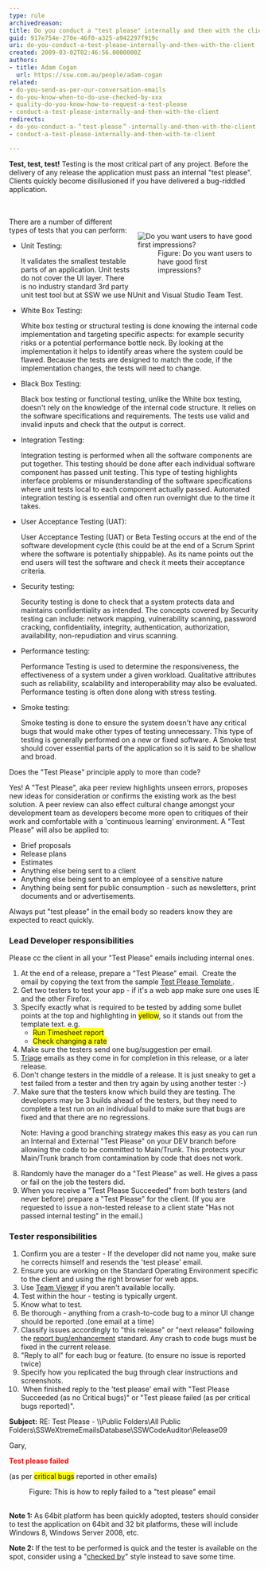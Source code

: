 ```yaml
---
type: rule
archivedreason: 
title: Do you conduct a "test please" internally and then with the client?
guid: 917e754e-270e-46f0-a325-a942297f919c
uri: do-you-conduct-a-test-please-internally-and-then-with-the-client
created: 2009-03-02T02:46:56.0000000Z
authors:
- title: Adam Cogan
  url: https://ssw.com.au/people/adam-cogan
related:
- do-you-send-as-per-our-conversation-emails
- do-you-know-when-to-do-use-checked-by-xxx
- quality-do-you-know-how-to-request-a-test-please
- conduct-a-test-please-internally-and-then-with-the-client
redirects:
- do-you-conduct-a-＂test-please＂-internally-and-then-with-the-client
- conduct-a-test-please-internally-and-then-with-te-client

---
```



<b>​Test, test, test!</b> Testing is the most critical part of any project. Before the delivery of any release the application must pass an internal &quot;test please&quot;. Clients quickly become disillusioned if you have delivered a bug-riddled application.<br>
<br><excerpt class='endintro'></excerpt><br>
<dl class="image" style="padding&#58;15px;width&#58;230px;float&#58;right;"><dt> <img alt="Do you want users to have good first impressions?" src="/PublishingImages/pic16-TestingDoYouWantThemT.gif" /> </dt><dd>Figure&#58; Do you want users to have good first impressions? </dd></dl><p>There are a number of different types of tests that you can perform&#58;</p><ul><li>Unit Testing&#58;<p>It validates the smallest testable parts of an application. Unit tests do not cover the UI layer. There is no industry standard 3rd party unit test tool but at SSW we use NUnit and Visual Studio Team Test.</p></li><li>White Box Testing&#58;<p>White box testing or structural testing is done knowing the internal code implementation and targeting specific aspects&#58; for example security risks or a potential performance bottle neck. By looking at the implementation it helps to identify areas where the system could be flawed. Because the tests are designed to match the code, if the implementation changes, the tests will need to change.</p></li><li>Black Box Testing&#58;<p>Black box testing or functional testing, unlike the White box testing, doesn't rely on the knowledge of the internal code structure. It relies on the software specifications and requirements. The tests use valid and invalid inputs and check that the output is correct.</p></li><li>Integration Testing&#58;<p>Integration testing is performed when all the software components are put together. This testing&#160;should be&#160;done after each individual software component has passed unit testing. This type of testing highlights interface problems or misunderstanding of the software specifications where unit tests local to each component actually passed. Automated integration testing is essential and often run overnight due to the time it takes.</p></li><li>User Acceptance Testing (UAT)&#58;<p>User Acceptance Testing (UAT) or Beta Testing occurs at the end of the software development cycle (this could be at the end of a Scrum Sprint where the software is potentially shippable). As its name points out the end users will test the software and check it meets their acceptance criteria.</p></li><li>Security testing&#58;<p>Security testing is done to check that a system protects data and maintains confidentiality as intended. The concepts covered by Security testing can include&#58; network mapping, vulnerability scanning, password cracking, confidentiality, integrity, authentication, authorization, availability, non-repudiation and virus scanning.</p></li><li>Performance testing&#58;<p>Performance Testing is used to determine the responsiveness, the effectiveness of a system under a given workload. Qualitative attributes such as reliability, scalability and interoperability may also be evaluated. Performance testing is often done along with stress testing.</p></li><li>Smoke testing&#58;<p>Smoke testing is done to ensure the system doesn't have any critical bugs that would make other types of testing unnecessary. This type of testing is generally performed on a new or fixed software. A Smoke test should cover essential parts of the application so it is said to be shallow and broad.</p></li></ul><div class="ms-rteCustom-GreyBox"><p>Does the &quot;Test Please&quot; principle apply to more than code?</p>Yes! A &quot;Test Please&quot;, aka peer review highlights unseen errors, proposes new ideas for consideration or confirms the existing work as the best solution. A peer review can also effect cultural change amongst your development team as developers become more open to critiques of their work and comfortable with a 'continuous learning' environment. A &quot;Test Please&quot; will also be applied to&#58;<ul><li>Brief proposals</li><li>Release plans</li><li>Estimates</li><li>Anything else being sent to a client</li><li>Anything else being sent to an employee of a sensitive nature</li><li>Anything being sent for public consumption - such as newsletters, print documents and or advertisements.</li></ul><p>Always put &quot;test please&quot; in the email body so readers know they are expected to react quickly.<br></p></div><h3 class="ssw15-rteElement-H3"> 
   Lead Developer responsibilities</h3><p>Please cc the client in all your &quot;Test Please&quot; emails including internal ones.</p><ol><li>At the end of a release, prepare a &quot;Test Please&quot; email.&#160; Create the email&#160;by copying the text from the sample <a href="/_layouts/15/FIXUPREDIRECT.ASPX?WebId=3dfc0e07-e23a-4cbb-aac2-e778b71166a2&amp;TermSetId=07da3ddf-0924-4cd2-a6d4-a4809ae20160&amp;TermId=ec137193-bbcb-43a7-bc9a-4d337395aa22">Test Please Template </a> .</li><li>Get two testers to test your app - if it's a web app make sure one uses IE and the other Firefox.</li><li>Specify exactly what is required to be tested by adding some bullet points at the top and highlighting in <span style="background-color&#58;yellow;">yellow</span>, so it stands out from the template text. e.g.<ul><li> 
            <span style="background-color&#58;yellow;">Run Timesheet report</span> </li><li> 
            <span style="background-color&#58;yellow;">Check changing a rate</span> </li></ul></li><li>Make sure the testers send one bug/suggestion per email.</li><li> 
      <a href="/_layouts/15/FIXUPREDIRECT.ASPX?WebId=3dfc0e07-e23a-4cbb-aac2-e778b71166a2&amp;TermSetId=07da3ddf-0924-4cd2-a6d4-a4809ae20160&amp;TermId=7d5d1090-be17-4128-985b-b7e419812179">Triage</a> emails as they come in for completion in this release, or a later release.</li><li>Don't change testers in the middle of a release. It is just sneaky to get a test failed from a tester and then try again by using another tester &#58;-)</li><li>Make sure that the testers know which build they are testing. The developers may be 3 builds ahead of the testers, but they need to complete a test run on an individual build to make sure that bugs are fixed and that there are no regressions.<p>Note&#58; Having a good branching strategy makes this easy as you can run an Internal and External &quot;Test Please&quot; on your DEV branch before allowing the code to be committed to Main/Trunk. This protects your Main/Trunk branch from contamination by code that does not work.</p></li><li>Randomly have the manager do a &quot;Test Please&quot; as well. He gives a pass or fail on the job the testers did.</li><li>When you receive a &quot;Test Please Succeeded&quot; from both testers (and never before) prepare a &quot;Test Please&quot; for the client. (If you are requested to issue a non-tested release to a client state &quot;Has not passed internal testing&quot; in the email.)</li></ol><h3 class="ssw15-rteElement-H3"> 
   Tester responsibilities</h3><ol><li>Confirm you are a tester - If the developer did not name you, make sure he corrects himself and resends the 'test please' email.</li><li>Ensure you are working on the Standard Operating Environment specific to the client and using the right browser for web apps.</li><li>Use <a href="http&#58;//www.ssw.com.au/ssw/Standards/DeveloperGeneral/networkTools.aspx#TeamViewer"> Team Viewer</a> if you aren't available locally.</li><li>Test within the hour - testing is typically urgent.</li><li>Know what to test.</li><li>Be thorough - anything from a crash-to-code bug to a minor UI change should be reported .(one email at a time)</li><li>Classify issues accordingly to &quot;this release&quot; or &quot;next release&quot; following the <a href="http&#58;//www.ssw.com.au/ssw/Standards/Support/BugReportOrEnhancement.aspx">report bug/enhancement</a> standard. Any crash to code bugs must be fixed in the current release.</li><li>&quot;Reply to all&quot; for each bug or feature. (to ensure no issue is reported twice)</li><li>Specify how you replicated the bug through clear instructions and screenshots.</li><li>&#160;When finished reply to the 'test please' email with &quot;Test Please Succeeded (as no Critical bugs)&quot; or &quot;Test please failed (as per critical bugs reported)&quot;. <br></li></ol><div class="greyBox"><p> 
      <strong>Subject&#58;</strong> RE&#58; Test Please - \\Public Folders\All Public Folders\SSWeXtremeEmailsDatabase\SSWCodeAuditor\Release09</p><p>Gary,</p><p>​<strong><span style="color&#58;red;">Test please failed</span></strong></p><p>(as per <span style="background-color&#58;yellow;">critical bugs</span>&#160;reported in other emails) &#160;<br></p></div><dd class="ssw15-rteElement-FigureNormal">Figure&#58; This is how to reply failed to a &quot;test please&quot; email <br><br></dd><p class="ssw15-rteElement-P"> <b>Note 1&#58;</b> As 64bit platform has been quickly adopted, testers should consider to test the application on 64bit and 32 bit&#160;platforms, these will include Windows 8, Windows Server 2008, etc.</p><div><p class="ssw15-rteElement-P"> 
   <b>Note 2&#58;&#160;</b>If the test to be performed is quick and the tester is available on the spot, consider using a &quot;<a href="/_layouts/15/FIXUPREDIRECT.ASPX?WebId=3dfc0e07-e23a-4cbb-aac2-e778b71166a2&amp;TermSetId=07da3ddf-0924-4cd2-a6d4-a4809ae20160&amp;TermId=b44ce620-2be6-4c95-ba62-cb6b36bfbb4a">checked by</a>&quot; style instead to save some time.​<br></p></div>


